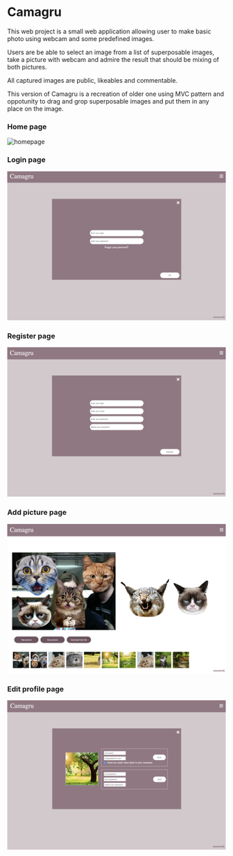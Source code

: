 # Camagru

This web project is a small web application allowing user to make basic photo using webcam and some predefined images.

Users are be able to select an image from a list of superposable images,
take a picture with webcam and admire the result that should be mixing of both pictures.

All captured images are public, likeables and commentable.

This version of Camagru is a recreation of older one using MVC pattern and oppotunity
to drag and grop superposable images and put them in any place on the image.

### Home page

<img src="https://github.com/anaumenk/Camagru-mvc-/blob/master/home-page.png" alt="homepage" />

### Login page

<img src="https://github.com/anaumenk/Camagru-mvc-/blob/master/login-page.png" alt="loginpage" />

### Register page

<img src="https://github.com/anaumenk/Camagru-mvc-/blob/master/register-page.png" alt="registerpage" />

### Add picture page

<img src="https://github.com/anaumenk/Camagru-mvc-/blob/master/add-picture-page.png" alt="addpicturepage" />

### Edit profile page

<img src="https://github.com/anaumenk/Camagru-mvc-/blob/master/edit-profile-page.png" alt="edit profile page" />

